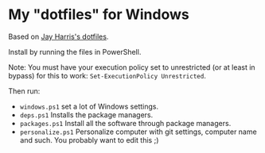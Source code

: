 ﻿# My "dotfiles" for Windows

Based on [Jay Harris's dotfiles](https://github.com/jayharris/dotfiles).

Install by running the files in PowerShell.

Note: You must have your execution policy set to unrestricted (or at least in bypass) for this to work: `Set-ExecutionPolicy Unrestricted`.

Then run:
* `windows.ps1` set a lot of Windows settings.
* `deps.ps1` Installs the package managers.
* `packages.ps1` Install all the software through package managers.
* `personalize.ps1` Personalize computer with git settings, computer name and such. You probably want to edit this ;)
